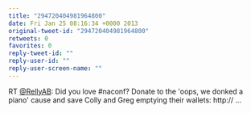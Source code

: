 ```yaml
---
title: "294720404981964800"
date: Fri Jan 25 08:16:34 +0000 2013
original-tweet-id: "294720404981964800"
retweets: 0
favorites: 0
reply-tweet-id: ""
reply-user-id: ""
reply-user-screen-name: ""
---
```

RT <a href="https://twitter.com/RellyAB">@RellyAB</a>: Did you love #naconf? Donate to the 'oops, we donked a piano' cause and save Colly and Greg emptying their wallets: http:// ...
